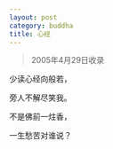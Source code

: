 ```yaml
---
layout: post
category: buddha
title: 心经
---
```


> 2005年4月29日收录

少读心经向般若，

旁人不解尽笑我。

不是佛前一炷香，

一生愁苦对谁说？